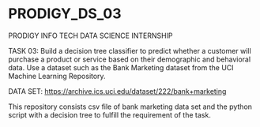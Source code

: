 # PRODIGY_DS_03
PRODIGY INFO TECH DATA SCIENCE INTERNSHIP

TASK 03: Build a decision tree classifier to predict whether a customer will purchase a product or service based on their demographic and behavioral data. Use a dataset such as the Bank Marketing dataset from the UCI Machine Learning Repository.

DATA SET: https://archive.ics.uci.edu/dataset/222/bank+marketing

This repository consists csv file of bank marketing data set and the python script with a decision tree to fulfill the requirement of the task.
